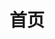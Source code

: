 ---
lang: zh-CN
home: true
title: 首页
#heroImage: /images/logo.png
actions:
  - text: 快速开始
    link: /guide/getting-started.html
    type: primary
  - text: 项目简介
    link: /guide/
    type: secondary
features:
  - title: 简化开发
    details: 通过简化开发流程，提高开发效率。
  - title: 统一规范
    details: 一次开发适配多种MQ消息。
  - title: 快速集成
    details: 基于Spring Boot 快速集成。
footer: Apache License 2.0 | Copyright © 2023-present fubluesky
---